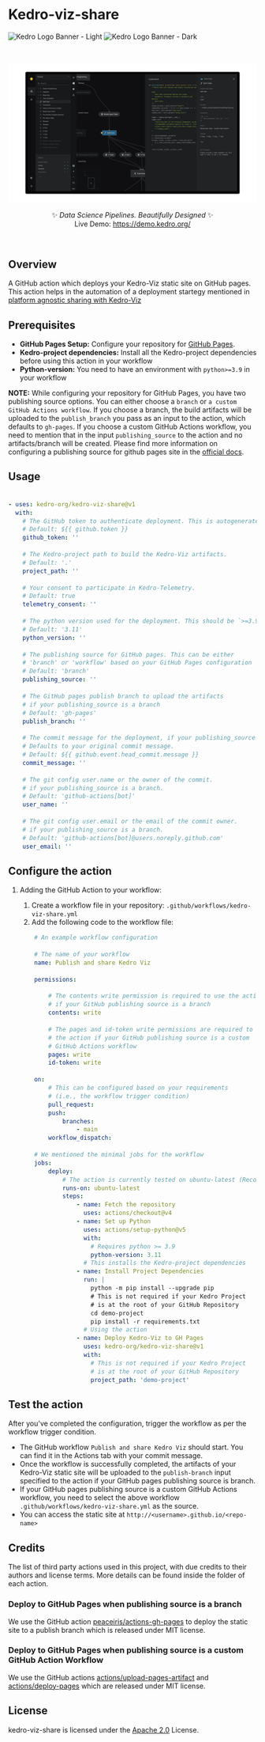 # Kedro-viz-share

![Kedro Logo Banner - Light](https://raw.githubusercontent.com/kedro-org/kedro/main/.github/demo-dark.png#gh-dark-mode-only)
![Kedro Logo Banner - Dark](https://raw.githubusercontent.com/kedro-org/kedro/main/.github/demo-light.png#gh-light-mode-only)

<br />
<p align="center">

![Kedro-Viz Pipeline Visualisation](https://raw.githubusercontent.com/kedro-org/kedro-viz/main/.github/img/banner.png)

</p>

<p align="center">
✨ <em> Data Science Pipelines. Beautifully Designed</em> ✨
<br />
Live Demo: <a href="https://demo.kedro.org/" target="_blank">https://demo.kedro.org/</a>
</p>

<br />

## Overview

A GitHub action which deploys your Kedro-Viz static site on GitHub pages. This action helps in the automation of a deployment startegy mentioned in [platform agnostic sharing with Kedro-Viz](https://docs.kedro.org/projects/kedro-viz/en/v8.0.1/platform_agnostic_sharing_with_kedro_viz.html#static-website-hosting-platforms-such-as-github-pages)

## Prerequisites

- **GitHub Pages Setup:** Configure your repository for [GitHub Pages](https://docs.github.com/en/pages/quickstart).
- **Kedro-project dependencies:** Install all the Kedro-project dependencies before using this action in your workflow
- **Python-version:** You need to have an environment with `python>=3.9` in your workflow

**NOTE:** While configuring your repository for GitHub Pages, you have two publishing source options. You can either choose a `branch` or `a custom GitHub Actions workflow`. If you choose a branch, the build artifacts will be uploaded to the `publish_branch` you pass as an input to the action, which defaults to `gh-pages`. If you choose a custom GitHub Actions workflow, you need to mention that in the input `publishing_source` to the action and no artifacts/branch will be created. Please find more information on configuring a publishing source for github pages site in the [official docs](https://docs.github.com/en/pages/getting-started-with-github-pages/configuring-a-publishing-source-for-your-github-pages-site).


## Usage

```yaml

- uses: kedro-org/kedro-viz-share@v1
  with:
    # The GitHub token to authenticate deployment. This is autogenerated by the action.
    # Default: ${{ github.token }}
    github_token: ''

    # The Kedro-project path to build the Kedro-Viz artifacts.
    # Default: '.'
    project_path: ''
    
    # Your consent to participate in Kedro-Telemetry.
    # Default: true
    telemetry_consent: ''

    # The python version used for the deployment. This should be `>=3.9`
    # Default: '3.11'
    python_version: ''

    # The publishing source for GitHub pages. This can be either 
    # 'branch' or 'workflow' based on your GitHub Pages configuration
    # Default: 'branch'
    publishing_source: ''

    # The GitHub pages publish branch to upload the artifacts 
    # if your publishing_source is a branch
    # Default: 'gh-pages'
    publish_branch: ''

    # The commit message for the deployment, if your publishing_source is a branch.
    # Defaults to your original commit message.
    # Default: ${{ github.event.head_commit.message }}
    commit_message: ''

    # The git config user.name or the owner of the commit.
    # if your publishing_source is a branch.
    # Default: 'github-actions[bot]'
    user_name: ''

    # The git config user.email or the email of the commit owner.
    # if your publishing_source is a branch.
    # Default: 'github-actions[bot]@users.noreply.github.com'
    user_email: ''

```

## Configure the action

1. Adding the GitHub Action to your workflow:

   1. Create a workflow file in your repository: `.github/workflows/kedro-viz-share.yml`
   2. Add the following code to the workflow file:

    ```yaml
        # An example workflow configuration

        # The name of your workflow
        name: Publish and share Kedro Viz 
        
        permissions:
            
            # The contents write permission is required to use the action 
            # if your GitHub publishing source is a branch
            contents: write 
            
            # The pages and id-token write permissions are required to use 
            # the action if your GitHub publishing source is a custom 
            # GitHub Actions workflow
            pages: write 
            id-token: write
        
        on: 
            # This can be configured based on your requirements 
            # (i.e., the workflow trigger condition)
            pull_request:
            push:
                branches:
                    - main
            workflow_dispatch:

        # We mentioned the minimal jobs for the workflow
        jobs: 
            deploy:
                # The action is currently tested on ubuntu-latest (Recommended)
                runs-on: ubuntu-latest 
                steps:
                    - name: Fetch the repository
                      uses: actions/checkout@v4
                    - name: Set up Python
                      uses: actions/setup-python@v5
                      with:
                        # Requires python >= 3.9
                        python-version: 3.11 
                      # This installs the Kedro-project dependencies
                    - name: Install Project Dependencies
                      run: |
                        python -m pip install --upgrade pip
                        # This is not required if your Kedro Project 
                        # is at the root of your GitHub Repository
                        cd demo-project 
                        pip install -r requirements.txt
                      # Using the action
                    - name: Deploy Kedro-Viz to GH Pages 
                      uses: kedro-org/kedro-viz-share@v1
                      with:
                        # This is not required if your Kedro Project 
                        # is at the root of your GitHub Repository
                        project_path: 'demo-project'     
    ```

## Test the action

After you've completed the configuration, trigger the workflow as per the workflow trigger condition.

- The GitHub workflow `Publish and share Kedro Viz` should start. You can find it in the Actions tab with your commit message.
- Once the workflow is successfully completed, the artifacts of your Kedro-Viz static site will be uploaded to the `publish-branch` input specified to the action if your GitHub pages publishing source is branch.
- If your GitHub pages publishing source is a custom GitHub Actions workflow, you need to select the above workflow `.github/workflows/kedro-viz-share.yml` as the source.
- You can access the static site at `http://<username>.github.io/<repo-name>`

## Credits

The list of third party actions used in this project, with due credits to their authors and license terms. More details can be found inside the folder of each action.

### Deploy to GitHub Pages when publishing source is a branch

We use the GitHub action [peaceiris/actions-gh-pages](https://github.com/peaceiris/actions-gh-pages) to deploy the static site to a publish branch which is released under MIT license.

### Deploy to GitHub Pages when publishing source is a custom GitHub Action Workflow

We use the GitHub actions [actions/upload-pages-artifact](https://github.com/actions/upload-pages-artifact) and [actions/deploy-pages](https://github.com/actions/deploy-pages) which are released under MIT license.

## License

kedro-viz-share is licensed under the [Apache 2.0](https://github.com/kedro-org/kedro-viz-share/blob/main/LICENSE.md) License.